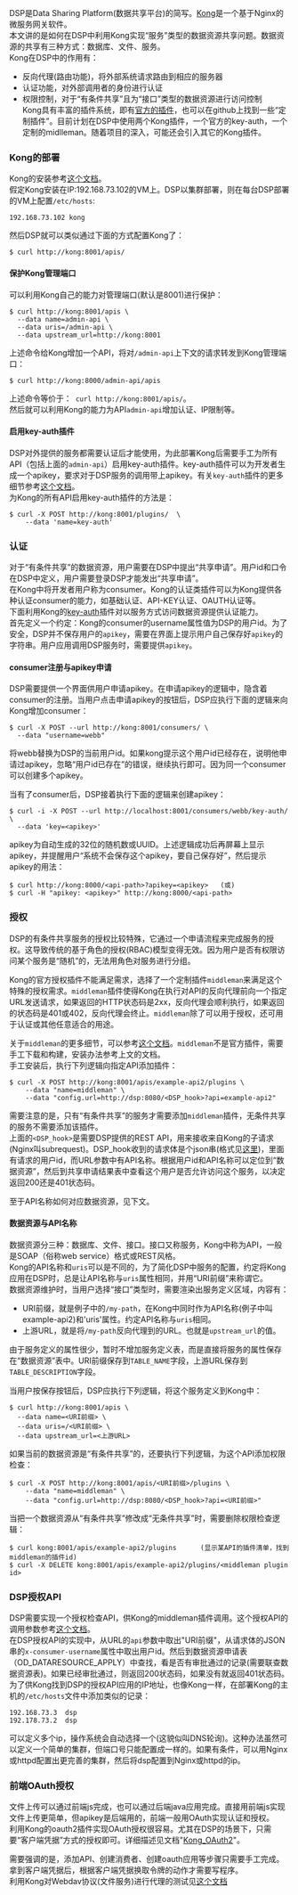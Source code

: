 DSP是Data Sharing Platform(数据共享平台)的简写。[Kong](https://github.com/wbwangk/wbwangk.github.io/wiki/Kong)是一个基于Nginx的微服务网关软件。  
本文讲的是如何在DSP中利用Kong实现“服务”类型的数据资源共享问题。数据资源的共享有三种方式：数据库、文件、服务。  
Kong在DSP中的作用有：
- 反向代理(路由功能)，将外部系统请求路由到相应的服务器  
- 认证功能，对外部调用者的身份进行认证  
- 权限控制，对于“有条件共享”且为“接口”类型的数据资源进行访问控制  
Kong具有丰富的插件系统，即有[官方的插件](https://konghq.com/plugins/)，也可以在github上找到一些“定制插件”。目前计划在DSP中使用两个Kong插件，一个官方的key-auth，一个定制的midlleman。随着项目的深入，可能还会引入其它的Kong插件。  

### Kong的部署
Kong的安装参考[这个文档](https://github.com/wbwangk/wbwangk.github.io/wiki/Kong#kong安装)。  
假定Kong安装在IP:192.168.73.102的VM上。DSP以集群部署，则在每台DSP部署的VM上配置`/etc/hosts`:
```
192.168.73.102 kong
```
然后DSP就可以类似通过下面的方式配置Kong了：
```
$ curl http://kong:8001/apis/
```
#### 保护Kong管理端口
可以利用Kong自己的能力对管理端口(默认是8001)进行保护：
```
$ curl http://kong:8001/apis \
  --data name=admin-api \
  --data uris=/admin-api \
  --data upstream_url=http://kong:8001
```
上述命令给Kong增加一个API，将对`/admin-api`上下文的请求转发到Kong管理端口：
```
$ curl http://kong:8000/admin-api/apis
```
上述命令等价于：` curl http://kong:8001/apis/`。   
然后就可以利用Kong的能力为API`admin-api`增加认证、IP限制等。

#### 启用key-auth插件
DSP对外提供的服务都需要认证后才能使用，为此部署Kong后需要手工为所有API（包括上面的`admin-api`）启用key-auth插件。key-auth插件可以为开发者生成一个apikey，要求对于DSP服务的调用带上apikey。有关`key-auth`插件的更多细节参考[这个文档](https://github.com/wbwangk/wbwangk.github.io/wiki/Kong#key-auth插件)。  
为Kong的所有API启用key-auth插件的方法是：
```
$ curl -X POST http://kong:8001/plugins/  \
    --data 'name=key-auth'
```

### 认证
对于“有条件共享”的数据资源，用户需要在DSP中提出“共享申请”。用户id和口令在DSP中定义，用户需要登录DSP才能发出“共享申请”。  
在Kong中将开发者用户称为consumer。Kong的认证类插件可以为Kong提供各种认证consumer的能力，如基础认证、API-KEY认证、OAUTH认证等。  
下面利用Kong的[key-auth](https://github.com/wbwangk/wbwangk.github.io/wiki/Kong#key-auth插件)插件对以服务方式访问数据资源提供认证能力。  
首先定义一个约定：Kong的consumer的username属性值为DSP的用户id。为了安全，DSP并不保存用户的`apikey`，需要在界面上提示用户自己保存好`apikey`的字符串。用户应用调用DSP服务时，需要提供`apikey`。  

#### consumer注册与apikey申请
DSP需要提供一个界面供用户申请apikey。在申请apikey的逻辑中，隐含着consumer的注册。当用户点击申请apikey的按钮后，DSP应执行下面的逻辑来向Kong增加consumer：
```
$ curl -X POST --url http://kong:8001/consumers/ \
  --data "username=webb"
```
将webb替换为DSP的当前用户id。如果kong提示这个用户id已经存在，说明他申请过apikey，忽略“用户id已存在”的错误，继续执行即可。因为同一个consumer可以创建多个apikey。  
  
当有了consumer后，DSP接着执行下面的逻辑来创建apikey：
```
$ curl -i -X POST --url http://localhost:8001/consumers/webb/key-auth/ \
  --data 'key=<apikey>'
```
apikey为自动生成的32位的随机数或UUID。上述逻辑成功后再屏幕上显示apikey，并提醒用户“系统不会保存这个apikey，要自己保存好”，然后提示apikey的用法：
```
$ curl http://kong:8000/<api-path>?apikey=<apikey>   (或)
$ curl -H "apikey: <apikey>" http://kong:8000/<api-path>
```

### 授权
DSP的有条件共享服务的授权比较特殊，它通过一个申请流程来完成服务的授权。这导致传统的基于角色的授权(RBAC)模型变得无效。因为用户是否有权限访问某个服务是“随机”的，无法用角色对服务进行分组。  

Kong的官方授权插件不能满足需求，选择了一个定制插件`middleman`来满足这个特殊的授权需求。`middleman`插件使得Kong在执行对API的反向代理前向一个指定URL发送请求，如果返回的HTTP状态码是2xx，反向代理会顺利执行，如果返回的状态码是401或402，反向代理会终止。`middleman`除了可以用于授权，还可用于认证或其他任意适合的用途。  

关于`middleman`的更多细节，可以参考[这个文档](https://github.com/wbwangk/wbwangk.github.io/wiki/Kong#middleman插件)。`middleman`不是官方插件，需要手工下载和构建，安装办法参考上文的文档。  
手工安装后，执行下列逻辑向指定API添加插件：
```
$ curl -X POST http://kong:8001/apis/example-api2/plugins \
    --data "name=middleman" \
    --data "config.url=http://dsp:8080/<DSP_hook>?api=example-api2"
```  
需要注意的是，只有“有条件共享”的服务才需要添加`middleman`插件，无条件共享的服务不需要添加该插件。  
上面的`<DSP_hook>`是需要DSP提供的REST API，用来接收来自Kong的子请求(Nginx叫subrequest)。DSP_hook收到的请求体是个json串(格式见[这里](https://github.com/wbwangk/wbwangk.github.io/wiki/Kong#测试子请求返回200状态码))，里面有请求的用户id，而URL参数中有API名称。根据用户id和API名称可以定位到“数据资源”，然后到共享申请结果表中查看这个用户是否允许访问这个服务，以决定返回200还是401状态码。  

至于API名称如何对应数据资源，见下文。  

#### 数据资源与API名称
数据资源分三种：数据库、文件、接口。接口又称服务，Kong中称为API，一般是SOAP（俗称web service）格式或REST风格。  
Kong的API名称和`uris`可以是不同的，为了简化DSP中服务的配置，约定将Kong应用在DSP时，总是让API名称与`uris`属性相同，并用“URI前缀”来称谓它。  
数据资源维护时，当用户选择“接口”类型时，需要渲染出服务定义区域，内容有：  
- URI前缀，就是例子中的`/my-path`，在Kong中同时作为API名称(例子中叫example-api2)和'uris'属性。约定API名称与`uris`相同。  
- 上游URL，就是将`/my-path`反向代理到的URL。也就是`upstream_url`的值。  

由于服务定义的属性很少，暂时不增加服务定义表，而是直接将服务的属性保存在“数据资源”表中。URI前缀保存到`TABLE_NAME`字段，上游URL保存到`TABLE_DESCRIPTION`字段。  

当用户按保存按钮后，DSP应执行下列逻辑，将这个服务定义到Kong中：
```
$ curl http://kong:8001/apis \
  --data name=<URI前缀> \
  --data uris=/<URI前缀> \
  --data upstream_url=<上游URL>
```
如果当前的数据资源是“有条件共享”的，还要执行下列逻辑，为这个API添加权限检查：
```
$ curl -X POST http://kong:8001/apis/<URI前缀>/plugins \
    --data "name=middleman" \
    --data "config.url=http://dsp:8080/<DSP_hook>?api=<URI前缀>"
```
当把一个数据资源从“有条件共享”修改成“无条件共享”时，需要删除权限检查逻辑：
```
$ curl kong:8001/apis/example-api2/plugins      (显示某API的插件清单，找到middleman的插件id)
$ curl -X DELETE kong:8001/apis/example-api2/plugins/<middleman plugin id>
```

### DSP授权API
DSP需要实现一个授权检查API，供Kong的middleman插件调用。这个授权API的调用参数参考[这个文档](https://github.com/wbwangk/wbwangk.github.io/wiki/Kong#子请求API的实现)。  
在DSP授权API的实现中，从URL的`api`参数中取出"URI前缀"，从请求体的JSON串的`x-consumer-username`属性中取出用户id。然后到数据资源申请表（OD_DATARESOURCE_APPLY）中查找，看是否有审批通过的记录(需要联查数据资源表)。如果已经审批通过，则返回200状态码，如果没有就返回401状态码。  
为了供Kong找到DSP的授权API应用的IP地址，也像Kong一样，在部署Kong的主机的`/etc/hosts`文件中添加类似的记录：  
```
192.168.73.3  dsp
192.178.73.2  dsp
```
可以定义多个ip，操作系统会自动选择一个(这貌似叫DNS轮询)。这种办法虽然可以定义一个简单的集群，但端口号只能配置成一样的。如果有条件，可以用Nginx或httpd配置出更完善的集群，然后将dsp配置到Nginx或httpd的ip。  

### 前端OAuth授权
文件上传可以通过前端js完成，也可以通过后端java应用完成。直接用前端js实现文件上传更简单，但apikey是后端用的，前端一般用OAuth实现认证和授权。  
利用Kong的oauth2插件实现OAuth授权很容易。尤其在DSP的场景下，只需要“客户端凭据”方式的授权即可。详细描述见文档"[Kong_OAuth2](https://github.com/wbwangk/wbwangk.github.io/wiki/Kong_OAuth2)"。  

需要强调的是，添加API、创建消费者、创建oauth应用等步骤只需要手工完成。拿到客户端凭据后，根据客户端凭据换取令牌的动作才需要写程序。  
利用Kong对Webdav协议(文件服务)进行代理的测试见[这个文档](https://github.com/wbwangk/wbwangk.github.io/wiki/Kong#kong与webdav)